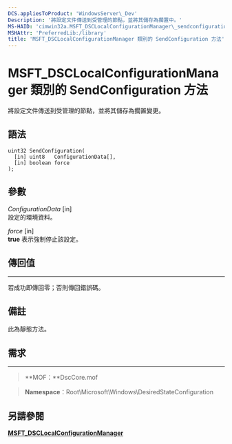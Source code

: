 ```yaml
---
DCS.appliesToProduct: 'WindowsServer\_Dev'
Description: '將設定文件傳送到受管理的節點，並將其儲存為擱置中。'
MS-HAID: 'cimwin32a.MSFT_DSCLocalConfigurationManager\_sendconfiguration'
MSHAttr: 'PreferredLib:/library'
title: 'MSFT_DSCLocalConfigurationManager 類別的 SendConfiguration 方法'
---
```


# MSFT_DSCLocalConfigurationManager 類別的 SendConfiguration 方法

將設定文件傳送到受管理的節點，並將其儲存為擱置變更。

語法
------

```mof
uint32 SendConfiguration(
  [in] uint8   ConfigurationData[],
  [in] boolean force
);
```

參數
----------

*ConfigurationData* \[in\]  
設定的環境資料。

*force* \[in\]  
**true** 表示強制停止該設定。

## 傳回值
------------

若成功即傳回零；否則傳回錯誤碼。

## 備註

此為靜態方法。

## 需求
------------
>**MOF：**DscCore.mof

>**Namespace**：Root\Microsoft\Windows\DesiredStateConfiguration


## 另請參閱


[**MSFT_DSCLocalConfigurationManager**](msft-dsclocalconfigurationmanager.md)


 

 





<!--HONumber=Apr16_HO2-->


